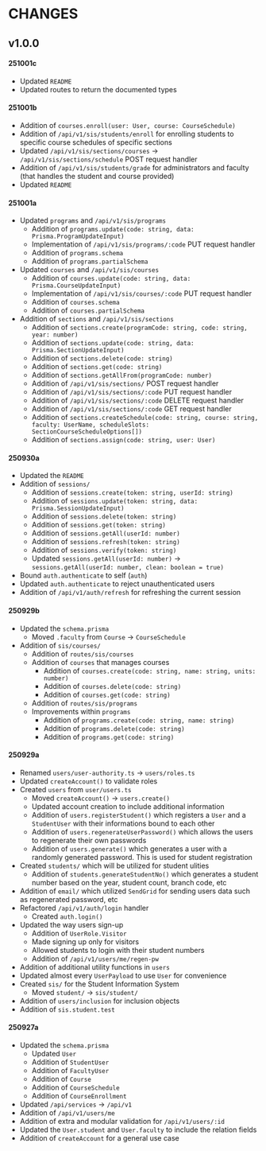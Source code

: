 # CHANGES

## v1.0.0

#### 251001c

- Updated `README`
- Updated routes to return the documented types

#### 251001b

- Addition of `courses.enroll(user: User, course: CourseSchedule)`
- Addition of `/api/v1/sis/students/enroll` for enrolling students to specific course schedules of specific sections
- Updated `/api/v1/sis/sections/courses` -> `/api/v1/sis/sections/schedule` POST request handler
- Addition of `/api/v1/sis/students/grade` for administrators and faculty (that handles the student and course provided)
- Updated `README`

#### 251001a

- Updated `programs` and `/api/v1/sis/programs`
    - Addition of `programs.update(code: string, data: Prisma.ProgramUpdateInput)`
    - Implementation of `/api/v1/sis/programs/:code` PUT request handler
    - Addition of `programs.schema`
    - Addition of `programs.partialSchema`
- Updated `courses` and `/api/v1/sis/courses`
    - Addition of `courses.update(code: string, data: Prisma.CourseUpdateInput)`
    - Implementation of `/api/v1/sis/courses/:code` PUT request handler
    - Addition of `courses.schema`
    - Addition of `courses.partialSchema`
- Addition of `sections` and `/api/v1/sis/sections`
    - Addition of `sections.create(programCode: string, code: string, year: number)`
    - Addition of `sections.update(code: string, data: Prisma.SectionUpdateInput)`
    - Addition of `sections.delete(code: string)`
    - Addition of `sections.get(code: string)`
    - Addition of `sections.getAllFrom(programCode: number)`
    - Addition of `/api/v1/sis/sections/` POST request handler
    - Addition of `/api/v1/sis/sections/:code` PUT request handler
    - Addition of `/api/v1/sis/sections/:code` DELETE request handler
    - Addition of `/api/v1/sis/sections/:code` GET request handler
    - Addition of `sections.createSchedule(code: string, course: string, faculty: UserName, scheduleSlots: SectionCourseScheduleOptions[])`
    - Addition of `sections.assign(code: string, user: User)`

#### 250930a

- Updated the `README`
- Addition of `sessions/`
    - Addition of `sessions.create(token: string, userId: string)`
    - Addition of `sessions.update(token: string, data: Prisma.SessionUpdateInput)`
    - Addition of `sessions.delete(token: string)`
    - Addition of `sessions.get(token: string)`
    - Addition of `sessions.getAll(userId: number)`
    - Addition of `sessions.refresh(token: string)`
    - Addition of `sessions.verify(token: string)`
    - Updated `sessions.getAll(userId: number)` -> `sessions.getAll(userId: number, clean: boolean = true)`
- Bound `auth.authenticate` to self (`auth`)
- Updated `auth.authenticate` to reject unauthenticated users
- Addition of `/api/v1/auth/refresh` for refreshing the current session

#### 250929b

- Updated the `schema.prisma`
    - Moved `.faculty` from `Course` -> `CourseSchedule`
- Addition of `sis/courses/`
    - Addition of `routes/sis/courses`
    - Addition of `courses` that manages courses
        - Addition of `courses.create(code: string, name: string, units: number)`
        - Addition of `courses.delete(code: string)`
        - Addition of `courses.get(code: string)`
    - Addition of `routes/sis/programs`
    - Improvements within `programs`
        - Addition of `programs.create(code: string, name: string)`
        - Addition of `programs.delete(code: string)`
        - Addition of `programs.get(code: string)`

#### 250929a

- Renamed `users/user-authority.ts` -> `users/roles.ts`
- Updated `createAccount()` to validate roles
- Created `users` from `user/users.ts`
    - Moved `createAccount()` -> `users.create()`
    - Updated account creation to include additional information
    - Addition of `users.registerStudent()` which registers a `User` and a `StudentUser` with their informations bound to each other
    - Addition of `users.regenerateUserPassword()` which allows the users to regenerate their own passwords
    - Addition of `users.generate()` which generates a user with a randomly generated password. This is used for student registration
- Created `students/` which will be utilized for student ulities
    - Addition of `students.generateStudentNo()` which generates a student number based on the year, student count, branch code, etc
- Addition of `email/` which utilized `SendGrid` for sending users data such as regenerated password, etc
- Refactored `/api/v1/auth/login` handler
    - Created `auth.login()`
- Updated the way users sign-up
    - Addition of `UserRole.Visitor`
    - Made signing up only for visitors
    - Allowed students to login with their student numbers
    - Addition of `/api/v1/users/me/regen-pw`
- Addition of additional utility functions in `users`
- Updated almost every `UserPayload` to use `User` for convenience
- Created `sis/` for the Student Information System
    - Moved `student/` -> `sis/student/`
- Addition of `users/inclusion` for inclusion objects
- Addition of `sis.student.test`

#### 250927a

- Updated the `schema.prisma`
    - Updated `User`
    - Addition of `StudentUser`
    - Addition of `FacultyUser`
    - Addition of `Course`
    - Addition of `CourseSchedule`
    - Addition of `CourseEnrollment`
- Updated `/api/services` -> `/api/v1`
- Addition of `/api/v1/users/me`
- Addition of extra and modular validation for `/api/v1/users/:id`
- Updated the `User.student` and `User.faculty` to include the relation fields
- Addition of `createAccount` for a general use case
